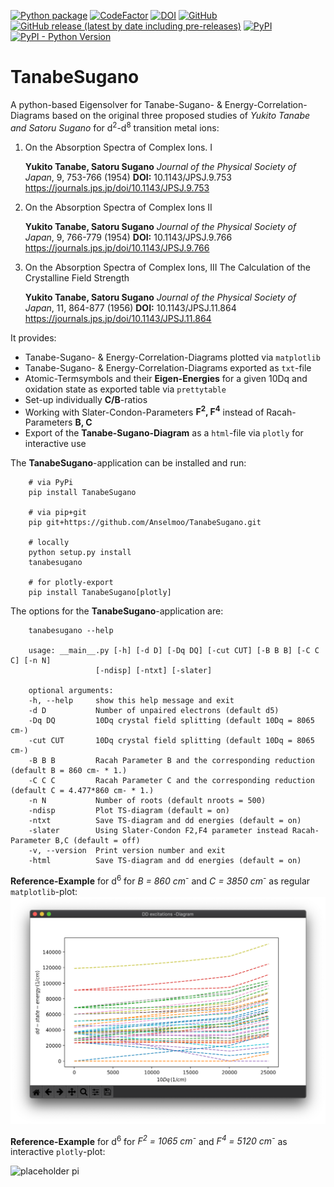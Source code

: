 [![Python package](https://github.com/Anselmoo/TanabeSugano/workflows/Python%20package/badge.svg)](https://github.com/Anselmoo/TanabeSugano/actions?query=workflow%3A%22Python+package%22)
[![CodeFactor](https://www.codefactor.io/repository/github/anselmoo/tanabesugano/badge)](https://www.codefactor.io/repository/github/anselmoo/tanabesugano)
[![DOI](https://zenodo.org/badge/DOI/10.5281/zenodo.4430571.svg)](https://doi.org/10.5281/zenodo.4430571)
[![GitHub](https://img.shields.io/github/license/Anselmoo/TanabeSugano)](https://github.com/Anselmoo/TanabeSugano/blob/master/LICENSE)
[![GitHub release (latest by date including pre-releases)](https://img.shields.io/github/v/release/Anselmoo/TanabeSugano?include_prereleases)](https://github.com/Anselmoo/TanabeSugano/releases)
[![PyPI](https://img.shields.io/pypi/v/TanabeSugano?logo=Pypi&logoColor=yellow)](https://pypi.org/project/TanabeSugano/)
[![PyPI - Python Version](https://img.shields.io/pypi/pyversions/TanabeSugano?logo=Python&logoColor=yellow)](https://pypi.org/project/TanabeSugano/)

# TanabeSugano
A python-based Eigensolver for Tanabe-Sugano- & Energy-Correlation-Diagrams based on the original three proposed studies of *Yukito Tanabe and Satoru Sugano* for d<sup>2</sup>-d<sup>8</sup> transition metal ions:

1. On the Absorption Spectra of Complex Ions. I

    **Yukito Tanabe, Satoru Sugano**
    *Journal of the Physical Society of Japan*, 9, 753-766 (1954)
    **DOI:** 10.1143/JPSJ.9.753
    https://journals.jps.jp/doi/10.1143/JPSJ.9.753

2. On the Absorption Spectra of Complex Ions II

    **Yukito Tanabe, Satoru Sugano**
    *Journal of the Physical Society of Japan*, 9, 766-779 (1954)
    **DOI:** 10.1143/JPSJ.9.766
    https://journals.jps.jp/doi/10.1143/JPSJ.9.766

3. On the Absorption Spectra of Complex Ions, III The Calculation of the Crystalline Field Strength

    **Yukito Tanabe, Satoru Sugano**
    *Journal of the Physical Society of Japan*, 11, 864-877 (1956)
    **DOI:** 10.1143/JPSJ.11.864
    https://journals.jps.jp/doi/10.1143/JPSJ.11.864

It provides:

- Tanabe-Sugano- & Energy-Correlation-Diagrams plotted via `matplotlib`
- Tanabe-Sugano- & Energy-Correlation-Diagrams exported as `txt`-file
- Atomic-Termsymbols and their **Eigen-Energies** for a given 10Dq and oxidation state as exported table via `prettytable`
- Set-up individually **C/B**-ratios
- Working with Slater-Condon-Parameters **F<sup>2</sup>, F<sup>4</sup>** instead of Racah-Parameters **B, C**
- Export of the **Tanabe-Sugano-Diagram** as a `html`-file via `plotly` for interactive use

The **TanabeSugano**-application can be installed and run:

```console
    # via PyPi
    pip install TanabeSugano

    # via pip+git
    pip git+https://github.com/Anselmoo/TanabeSugano.git

    # locally
    python setup.py install
    tanabesugano

    # for plotly-export
    pip install TanabeSugano[plotly]
```


The options for the **TanabeSugano**-application are:

```console
    tanabesugano --help

    usage: __main__.py [-h] [-d D] [-Dq DQ] [-cut CUT] [-B B B] [-C C C] [-n N]
                   [-ndisp] [-ntxt] [-slater]

    optional arguments:
    -h, --help     show this help message and exit
    -d D           Number of unpaired electrons (default d5)
    -Dq DQ         10Dq crystal field splitting (default 10Dq = 8065 cm-)
    -cut CUT       10Dq crystal field splitting (default 10Dq = 8065 cm-)
    -B B B         Racah Parameter B and the corresponding reduction (default B = 860 cm- * 1.)
    -C C C         Racah Parameter C and the corresponding reduction (default C = 4.477*860 cm- * 1.)
    -n N           Number of roots (default nroots = 500)
    -ndisp         Plot TS-diagram (default = on)
    -ntxt          Save TS-diagram and dd energies (default = on)
    -slater        Using Slater-Condon F2,F4 parameter instead Racah-Parameter B,C (default = off)
    -v, --version  Print version number and exit
    -html          Save TS-diagram and dd energies (default = on)
```

**Reference-Example** for d<sup>6</sup> for *B = 860 cm<sup>-</sup>* and *C = 3850 cm<sup>-</sup>* as regular `matplotlib`-plot:
![placeholder](https://github.com/Anselmoo/TanabeSugano/blob/master/examples/dd-diagram_for_d6.png?raw=true)


**Reference-Example** for d<sup>6</sup> for *F<sup>2</sup> = 1065 cm<sup>-</sup>* and *F<sup>4</sup> = 5120 cm<sup>-</sup>* as interactive `plotly`-plot:

![placeholder](https://github.com/Anselmoo/TanabeSugano/blob/feature/readme/examples/d6_ts_interactive.gif?raw=true)
pi
